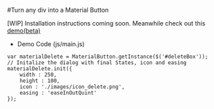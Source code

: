 #Turn any div into a Material Button

[WIP] Installation instructions coming soon.
Meanwhile check out this [demo(beta)](http://nashvail.github.io/MaterialButton)

* Demo Code (js/main.js)


```
var materialDelete = MaterialButton.getInstance($('#deleteBox'));
// Initalize the dialog with final States, icon and easing
materialDelete.init({
	width : 250,
	height : 100,
	icon : './images/icon_delete.png',
	easing : 'easeInOutQuint'
});
```
